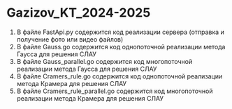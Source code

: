 # Gazizov_KT_2024-2025

1. В файле FastApi.py содержится код реализации сервера (отправка и получение фото или видео файлов)
2. В файле Gauss.go содержится код однопоточной реализации метода Гаусса для решения СЛАУ
3. В файле Gauss_parallel.go содержится код многопоточной реализации метода Гаусса для решения СЛАУ
4. В файле Cramers_rule.go содержится код однопоточной реализации метода Крамера для решения СЛАУ
5. В файле Cramers_rule_parallel.go содержится код многопоточной реализации метода Крамера для решения СЛАУ
